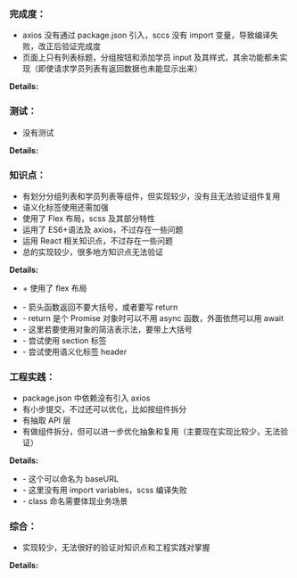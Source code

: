 ### 完成度：

- axios 没有通过 package.json 引入，sccs 没有 import 变量，导致编译失败，改正后验证完成度
- 页面上只有列表标题，分组按钮和添加学员 input 及其样式，其余功能都未实现（即使请求学员列表有返回数据也未能显示出来）

**Details:**

### 测试：

- 没有测试

**Details:**

### 知识点：

- 有划分分组列表和学员列表等组件，但实现较少，没有且无法验证组件复用
- 语义化标签使用还需加强
- 使用了 Flex 布局，scss 及其部分特性
- 运用了 ES6+语法及 axios，不过存在一些问题
- 运用 React 相关知识点，不过存在一些问题
- 总的实现较少，很多地方知识点无法验证

**Details:**

- \+ 使用了 flex 布局

* \- 箭头函数返回不要大括号，或者要写 return
* \- return 是个 Promise 对象时可以不用 async 函数，外面依然可以用 await
* \- 这里若要使用对象的简洁表示法，要带上大括号
* \- 尝试使用 section 标签
* \- 尝试使用语义化标签 header

### 工程实践：

- package.json 中依赖没有引入 axios
- 有小步提交，不过还可以优化，比如按组件拆分
- 有抽取 API 层
- 有做组件拆分，但可以进一步优化抽象和复用（主要现在实现比较少，无法验证）

**Details:**

- \- 这个可以命名为 baseURL
- \- 这里没有用 import variables，scss 编译失败
- \- class 命名需要体现业务场景

### 综合：

- 实现较少，无法很好的验证对知识点和工程实践对掌握

**Details:**
